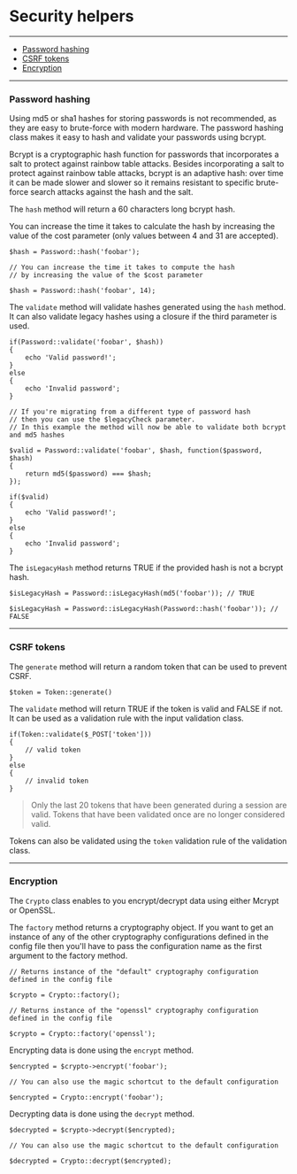 # Security helpers

--------------------------------------------------------

* [Password hashing](#password_hashing)
* [CSRF tokens](#csrf_tokens)
* [Encryption](#encryption)

--------------------------------------------------------

<a id="password_hashing"></a>

### Password hashing

Using md5 or sha1 hashes for storing passwords is not recommended, as they are easy to brute-force with modern hardware. The password hashing class makes it easy to hash and validate your passwords using bcrypt.

Bcrypt is a cryptographic hash function for passwords that incorporates a salt to protect against rainbow table attacks. Besides incorporating a salt to protect against rainbow table attacks, bcrypt is an adaptive hash: over time it can be made slower and slower so it remains resistant to specific brute-force search attacks against the hash and the salt.

The ```hash``` method will return a 60 characters long bcrypt hash.

You can increase the time it takes to calculate the hash by increasing the value of the cost parameter (only values between 4 and 31 are accepted).

	$hash = Password::hash('foobar');

	// You can increase the time it takes to compute the hash
	// by increasing the value of the $cost parameter

	$hash = Password::hash('foobar', 14);

The ```validate``` method will validate hashes generated using the ```hash``` method. It can also validate legacy hashes using a closure if the third parameter is used.

	if(Password::validate('foobar', $hash))
	{
		echo 'Valid password!';
	}
	else
	{
		echo 'Invalid password';
	}

	// If you're migrating from a different type of password hash 
	// then you can use the $legacyCheck parameter.
	// In this example the method will now be able to validate both bcrypt and md5 hashes

	$valid = Password::validate('foobar', $hash, function($password, $hash)
	{
		return md5($password) === $hash;
	});

	if($valid)
	{
		echo 'Valid password!';
	}
	else
	{
		echo 'Invalid password';
	}

The ```isLegacyHash``` method returns TRUE if the provided hash is not a bcrypt hash.

	$isLegacyHash = Password::isLegacyHash(md5('foobar')); // TRUE

	$isLegacyHash = Password::isLegacyHash(Password::hash('foobar')); // FALSE

--------------------------------------------------------

<a id="csrf_tokens"></a>

### CSRF tokens

The ```generate``` method will return a random token that can be used to prevent CSRF.

	$token = Token::generate()

The ```validate``` method will return TRUE if the token is valid and FALSE if not. It can be used as a validation rule with the input validation class.

	if(Token::validate($_POST['token']))
	{
		// valid token
	}
	else
	{
		// invalid token
	}

> Only the last 20 tokens that have been generated during a session are valid. Tokens that have been validated once are no longer considered valid.

Tokens can also be validated using the ```token``` validation rule of the validation class.

--------------------------------------------------------

<a id="encryption"></a>

### Encryption

The ```Crypto``` class enables to you encrypt/decrypt data using either Mcrypt or OpenSSL.

The ```factory``` method returns a cryptography object. If you want to get an instance of any of the other cryptography configurations defined in the config file then you'll have to pass the configuration name as the first argument to the factory method.

	// Returns instance of the "default" cryptography configuration defined in the config file

	$crypto = Crypto::factory();

	// Returns instance of the "openssl" cryptography configuration defined in the config file

	$crypto = Crypto::factory('openssl');

Encrypting data is done using the ```encrypt``` method.

	$encrypted = $crypto->encrypt('foobar');

	// You can also use the magic schortcut to the default configuration

	$encrypted = Crypto::encrypt('foobar');

Decrypting data is done using the ```decrypt``` method.

	$decrypted = $crypto->decrypt($encrypted);

	// You can also use the magic schortcut to the default configuration

	$decrypted = Crypto::decrypt($encrypted);